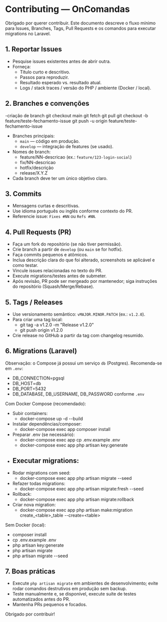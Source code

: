 # Contributing — OnComandas

Obrigado por querer contribuir. Este documento descreve o fluxo mínimo para Issues, Branches, Tags, Pull Requests e os comandos para executar migrations no Laravel.

## 1. Reportar Issues
- Pesquise issues existentes antes de abrir outra.
- Forneça:
  - Título curto e descritivo.
  - Passos para reproduzir.
  - Resultado esperado vs. resultado atual.
  - Logs / stack traces / versão do PHP / ambiente (Docker / local).

## 2. Branches e convenções
-criação de branch
  git checkout main
  git fetch
  git pull
  git checkout -b feature/teste-fechamento-issue
  git push -u origin feature/teste-fechamento-issue
- Branches principais:
  - `main` — código em produção.
  - `develop` — integração de features (se usado).
- Nomes de branch:
  - feature/NN-descricao (ex.: `feature/123-login-social`)
  - fix/NN-descricao
  - hotfix/descrição
  - release/X.Y.Z
- Cada branch deve ter um único objetivo claro.

## 3. Commits
- Mensagens curtas e descritivas.
- Use idioma português ou inglês conforme contexto do PR.
- Referencie issue: `Fixes #NN` ou `Refs #NN`.

## 4. Pull Requests (PR)
- Faça um fork do repositório (se não tiver permissão).
- Crie branch a partir de `develop` (ou `main` se for hotfix).
- Faça commits pequenos e atômicos.
- Inclua descrição clara do que foi alterado, screenshots se aplicável e como testar.
- Vincule issues relacionadas no texto do PR.
- Execute migrations/testes antes de submeter.
- Após revisão, PR pode ser mergeado por mantenedor; siga instruções do repositório (Squash/Merge/Rebase).

## 5. Tags / Releases
- Use versionamento semântico: `vMAJOR.MINOR.PATCH` (ex.: `v1.2.0`).
- Para criar uma tag local:
  - git tag -a v1.2.0 -m "Release v1.2.0"
  - git push origin v1.2.0
- Crie release no GitHub a partir da tag com changelog resumido.

## 6. Migrations (Laravel)
Observação: o Compose já possui um serviço `db` (Postgres). Recomenda-se em `.env`:
- DB_CONNECTION=pgsql
- DB_HOST=db
- DB_PORT=5432
- DB_DATABASE, DB_USERNAME, DB_PASSWORD conforme `.env`

Com Docker Compose (recomendado):
- Subir containers:
  - docker-compose up -d --build
- Instalar dependências/composer:
  - docker-compose exec app composer install
- Preparar .env (se necessário):
  - docker-compose exec app cp .env.example .env
  - docker-compose exec app php artisan key:generate
- Executar migrations:
  - 
- Rodar migrations com seed:
  - docker-compose exec app php artisan migrate --seed
- Refazer todas migrations:
  - docker-compose exec app php artisan migrate:fresh --seed
- Rollback:
  - docker-compose exec app php artisan migrate:rollback
- Criar nova migration:
  - docker-compose exec app php artisan make:migration create_\<table\>_table --create=\<table\>

Sem Docker (local):
- composer install
- cp .env.example .env
- php artisan key:generate
- php artisan migrate
- php artisan migrate --seed

## 7. Boas práticas
- Execute `php artisan migrate` em ambientes de desenvolvimento; evite rodar comandos destrutivos em produção sem backup.
- Teste manualmente e, se disponível, execute suíte de testes automatizados antes do PR.
- Mantenha PRs pequenos e focados.

Obrigado por contribuir!